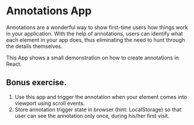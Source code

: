 # Annotations App

Annotations are a wonderful way to show first-time users how things work in your application. With the help of annotations, users can identify what each element in your app does, thus eliminating the need to hunt through the details themselves.

This App shows a small demonstration on how to create annotations in React.

## Bonus exercise.
1. Use this app and trigger the annotation when your element comes into viewport using scroll events.
2. Store annotation trigger state in browser (hint: LocalStorage) so that user can see the annotation only once, during his/her first visit.